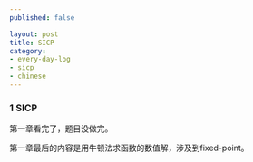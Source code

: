 ```yaml
---
published: false

layout: post
title: SICP
category:
- every-day-log
- sicp
- chinese
---
```


### 1 SICP

第一章看完了，题目没做完。

第一章最后的内容是用牛顿法求函数的数值解，涉及到fixed-point。